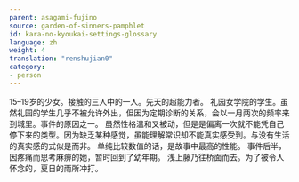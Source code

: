 ```yaml
---
parent: asagami-fujino
source: garden-of-sinners-pamphlet
id: kara-no-kyoukai-settings-glossary
language: zh
weight: 4
translation: "renshujian0"
category:
- person
---
```


15–19岁的少女。接触的三人中的一人。先天的超能力者。
礼园女学院的学生。虽然礼园的学生几乎不被允许外出，但因为定期诊断的关系，会以一月两次的频率来到城里。事件的原因之一。
虽然性格温和又被动，但是是偏离一次就不能凭自己停下来的类型。因为缺乏某种感觉，虽能理解常识却不能真实感受到。与没有生活的真实感的式似是而非。
单纯比较数值的话，是故事中最高的性能。
事件后半，因疼痛而思考麻痹的她，暂时回到了幼年期。
浅上藤乃往桥面而去。为了被令人怀念的，夏日的雨所冲打。
